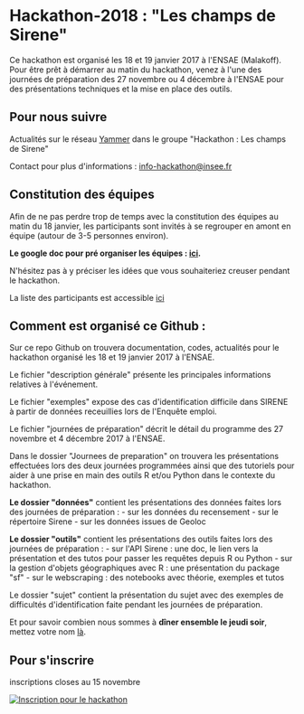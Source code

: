 <h1>Hackathon-2018 : "Les champs de Sirene"</h1>

<p>Ce hackathon est organisé les 18 et 19 janvier 2017 à l'ENSAE (Malakoff). Pour être prêt à démarrer au matin du hackathon, venez à l'une des journées de préparation des 27 novembre ou 4 décembre à l'ENSAE pour des présentations techniques et la mise en place des outils.</p>


<h2>Pour nous suivre </h2>

<p>Actualités sur le réseau <a href="https://www.yammer.com/bigdatadatascience/#/home">Yammer</a> dans le groupe "Hackathon : Les champs de Sirene"</p>


<p>Contact pour plus d'informations : <a href="mailto:info-hackathon@insee.fr"> info-hackathon@insee.fr </a></p>

<h2>Constitution des équipes</h2>

<p>Afin de ne pas perdre trop de temps avec la constitution des équipes au matin du 18 janvier, les participants sont invités à se regrouper en amont en équipe (autour de 3-5 personnes environ).
<p><b>Le google doc pour pré organiser les équipes : <a href="https://docs.google.com/spreadsheets/u/0/d/15WkJdsY9__25wBJmZGPB2dWpYczUwlhH-VhwkPl-Hbk/edit">ici</a>.</b>
<p>N'hésitez pas à y préciser les idées que vous souhaiteriez creuser pendant le hackathon.
 
 <p> La liste des participants est accessible <a href="https://docs.google.com/spreadsheets/d/1sLB1xERs_nPPi7uajd-SGMd4sjSK3TMfl3INOMcvWCc/edit#gid=805830236">ici</a>
 
<h2>Comment est organisé ce Github :</h2>

<p>Sur ce repo Github on trouvera documentation, codes, actualités pour le hackathon organisé les 18 et 19 janvier 2017 à l'ENSAE.</p>

<p>Le fichier "description générale" présente les principales informations relatives à l'événement.</p>

<p>Le fichier "exemples" expose des cas d'identification difficile dans SIRENE à partir de données receuillies lors de l'Enquête emploi.</p>

<p>Le fichier "journées de préparation" décrit le détail du programme des 27 novembre et 4 décembre 2017 à l'ENSAE.</p>

<p>Dans le dossier "Journees de preparation" on trouvera les présentations effectuées lors des deux journées programmées ainsi que des tutoriels pour aider à une prise en main des outils R et/ou Python dans le contexte du hackathon. </p>

<p> <b>Le dossier "données"</b> contient les présentations des données faites lors des journées de préparation :
- sur les données du recensement
- sur le répertoire Sirene
- sur les données issues de Geoloc

<p> <b>Le dossier "outils"</b> contient les présentations des outils faites lors des journées de préparation :
- sur l'API Sirene : une doc, le lien vers la présentation et des tutos pour passer les requêtes depuis R ou Python
- sur la gestion d'objets géographiques avec R : une présentation du package "sf"
- sur le webscraping : des notebooks avec théorie, exemples et tutos

<p> Le dossier "sujet" contient la présentation du sujet avec des exemples de difficultés d'identification faite pendant les journées de préparation.

<p> Et pour savoir combien nous sommes à <b>dîner ensemble le jeudi soir</b>, mettez votre nom <a href="https://doodle.com/poll/phc7298sxddqxznd#table">là</a>.

<h2>Pour s'inscrire</h2>

<p> inscriptions closes au 15 novembre

<a href="https://www.weezevent.com/hackathon-les-champs-de-sirene-2" onclick="var w=window.open('https://www.weezevent.com/widget_billeterie.php?id_evenement=288620&lg_billetterie=1&code=52865&width_auto=1&color_primary=00AEEF', 'Billetterie_weezevent', 'width=650, height=600, top=100, left=100, toolbar=no, resizable=yes, scrollbars=yes, status=no'); w.focus(); return false;"><img src="https://www.weezevent.com/images/statique/bt_insc_blk_fr.png" alt="Inscription pour le hackathon" /></a>


